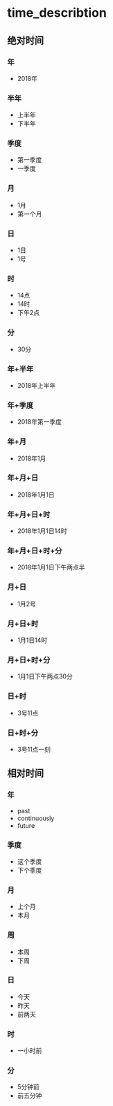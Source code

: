 # time_describtion

## 绝对时间
### 年
* 2018年
### 半年
* 上半年
* 下半年
### 季度
* 第一季度
* 一季度
### 月
* 1月
* 第一个月
### 日
* 1日
* 1号
### 时
* 14点
* 14时
* 下午2点
### 分
* 30分
### 年+半年
* 2018年上半年
### 年+季度
* 2018年第一季度
### 年+月
* 2018年1月
### 年+月+日
* 2018年1月1日
### 年+月+日+时
* 2018年1月1日14时
### 年+月+日+时+分
* 2018年1月1日下午两点半
### 月+日
* 1月2号
### 月+日+时
* 1月1日14时
### 月+日+时+分
* 1月1日下午两点30分
### 日+时
* 3号11点
### 日+时+分
* 3号11点一刻


## 相对时间
### 年
  * past
  * continuously
  * future
### 季度
* 这个季度
* 下个季度
### 月
* 上个月
* 本月
### 周
* 本周
* 下周
### 日
* 今天
* 昨天
* 前两天
### 时
* 一小时前
### 分
* 5分钟前
* 前五分钟


